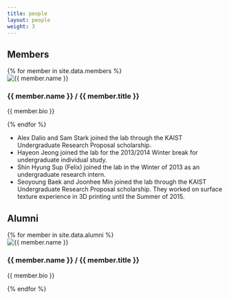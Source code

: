 ```yaml
---
title: people
layout: people
weight: 3
---
```



<section class="people">

<h1>Members</h1>
{% for member in site.data.members %}
<div class='grid no-gutters'>
 <div class='unit one-fifth'><img src='img/{{ member.picture }}' alt="{{ member.name }}" /></div>
 <div class='unit four-fifths'>
<h3>{{ member.name }} / {{ member.title }}</h3>
<p>{{ member.bio }}</p>
</div>
</div>
<div class="clearfix"></div>

{% endfor %}


<ul>
<li>Alex Dalio and Sam Stark joined the lab through the KAIST Undergraduate Research Proposal scholarship.</li>
<li>Hayeon Jeong joined the lab for the 2013/2014 Winter break for undergraduate individual study.</li>
<li>Shin Hyung Sup (Felix) joined the lab in the Winter of 2013 as an undergraduate research intern.</li>
<li>Seoyoung Baek and Joonhee Min joined the lab through the KAIST Undergraduate Research Proposal scholarship. They worked on surface texture experience in 3D printing until the Summer of 2015.
</li>
</ul>


<h1>Alumni</h1>
{% for member in site.data.alumni %}
<div class='grid no-gutters'>
 <div class='unit one-fifth'><img src='img/{{ member.picture }}' alt="{{ member.name }}" /></div>
 <div class='unit four-fifths'>
<h3>{{ member.name }} / {{ member.title }}</h3>
<p>{{ member.bio }}</p>
</div>
</div>
<div class="clearfix"></div>

{% endfor %}

</section>


